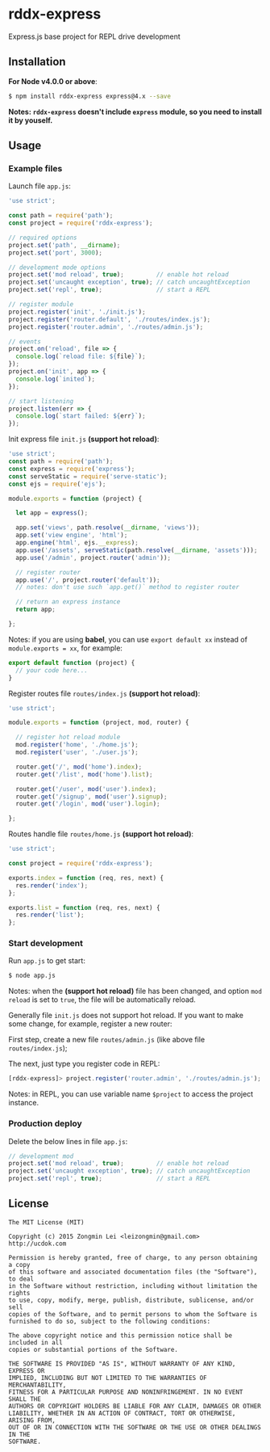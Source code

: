 # rddx-express
Express.js base project for REPL drive development

## Installation

**For Node v4.0.0 or above**:

```bash
$ npm install rddx-express express@4.x --save
```

**Notes: `rddx-express` doesn't include `express` module, so you need to install it by youself.**

## Usage

### Example files

Launch file `app.js`:

```javascript
'use strict';

const path = require('path');
const project = require('rddx-express');

// required options
project.set('path', __dirname);
project.set('port', 3000);

// development mode options
project.set('mod reload', true);         // enable hot reload
project.set('uncaught exception', true); // catch uncaughtException
project.set('repl', true);               // start a REPL

// register module
project.register('init', './init.js');
project.register('router.default', './routes/index.js');
project.register('router.admin', './routes/admin.js');

// events
project.on('reload', file => {
  console.log(`reload file: ${file}`);
});
project.on('init', app => {
  console.log(`inited`);
});

// start listening
project.listen(err => {
  console.log(`start failed: ${err}`);
});
```

Init express file `init.js` **(support hot reload)**:

```javascript
'use strict';
const path = require('path');
const express = require('express');
const serveStatic = require('serve-static');
const ejs = require('ejs');

module.exports = function (project) {

  let app = express();

  app.set('views', path.resolve(__dirname, 'views'));
  app.set('view engine', 'html');
  app.engine('html', ejs.__express);
  app.use('/assets', serveStatic(path.resolve(__dirname, 'assets')));
  app.use('/admin', project.router('admin'));

  // register router
  app.use('/', project.router('default'));
  // notes: don't use such `app.get()` method to register router

  // return an express instance
  return app;

};
```

Notes: if you are using **babel**, you can use `export default xx` instead of `module.exports = xx`, for example:

```javascript
export default function (project) {
  // your code here...
}
```

Register routes file `routes/index.js` **(support hot reload)**:

```javascript
'use strict';

module.exports = function (project, mod, router) {

  // register hot reload module
  mod.register('home', './home.js');
  mod.register('user', './user.js');

  router.get('/', mod('home').index);
  router.get('/list', mod('home').list);

  router.get('/user', mod('user').index);
  router.get('/signup', mod('user').signup);
  router.get('/login', mod('user').login);

};
```

Routes handle file `routes/home.js` **(support hot reload)**:

```javascript
'use strict';

const project = require('rddx-express');

exports.index = function (req, res, next) {
  res.render('index');
};

exports.list = function (req, res, next) {
  res.render('list');
};
```

### Start development

Run `app.js` to get start:

```bash
$ node app.js
```

Notes: when the **(support hot reload)** file has been changed, and option `mod reload` is set to `true`, the file will be automatically reload.

Generally file `init.js` does not support hot reload. If you want to make some change, for example, register a new router:

First step, create a new file `routes/admin.js` (like above file `routes/index.js`);

The next, just type you register code in REPL:

```javascript
[rddx-express]> project.register('router.admin', './routes/admin.js');
```

Notes: in REPL, you can use variable name `$project` to access the project instance.

### Production deploy

Delete the below lines in file `app.js`:

```javascript
// development mod
project.set('mod reload', true);         // enable hot reload
project.set('uncaught exception', true); // catch uncaughtException
project.set('repl', true);               // start a REPL
```

## License

```
The MIT License (MIT)

Copyright (c) 2015 Zongmin Lei <leizongmin@gmail.com>
http://ucdok.com

Permission is hereby granted, free of charge, to any person obtaining a copy
of this software and associated documentation files (the "Software"), to deal
in the Software without restriction, including without limitation the rights
to use, copy, modify, merge, publish, distribute, sublicense, and/or sell
copies of the Software, and to permit persons to whom the Software is
furnished to do so, subject to the following conditions:

The above copyright notice and this permission notice shall be included in all
copies or substantial portions of the Software.

THE SOFTWARE IS PROVIDED "AS IS", WITHOUT WARRANTY OF ANY KIND, EXPRESS OR
IMPLIED, INCLUDING BUT NOT LIMITED TO THE WARRANTIES OF MERCHANTABILITY,
FITNESS FOR A PARTICULAR PURPOSE AND NONINFRINGEMENT. IN NO EVENT SHALL THE
AUTHORS OR COPYRIGHT HOLDERS BE LIABLE FOR ANY CLAIM, DAMAGES OR OTHER
LIABILITY, WHETHER IN AN ACTION OF CONTRACT, TORT OR OTHERWISE, ARISING FROM,
OUT OF OR IN CONNECTION WITH THE SOFTWARE OR THE USE OR OTHER DEALINGS IN THE
SOFTWARE.
```
